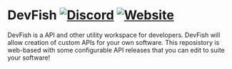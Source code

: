 # DevFish [![Discord](https://img.shields.io/badge/Our%20Discord-8A2BE2)](https://discord.gg/caQqJ4YGCX) [![Website](https://img.shields.io/badge/Our%20Website-4876e0)](https://seajourney.github.io/DevFish/)
DevFish is a API and other utility workspace for developers. DevFish will allow creation of custom APIs for your own software. This reposistory is web-based with some configurable API releases that you can edit to suite your software!

